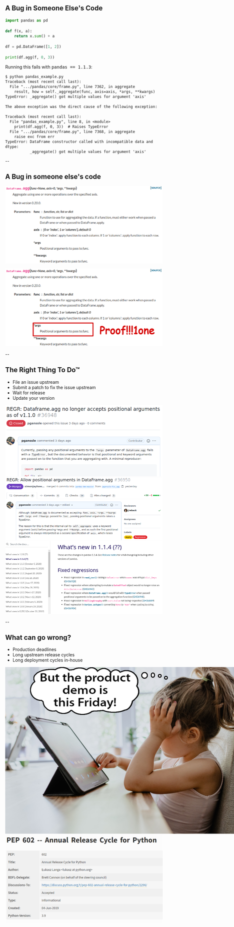 ## A Bug in Someone Else's Code

```python
import pandas as pd

def f(x, a):
    return x.sum() + a

df = pd.DataFrame([1, 2])

print(df.agg(f, 0, 3))
```

<span class="fragment" data-fragment-index="0">
Running this fails with <tt>pandas == 1.1.3</tt>:
</span>

```none
$ python pandas_example.py
Traceback (most recent call last):
  File ".../pandas/core/frame.py", line 7362, in aggregate
    result, how = self._aggregate(func, axis=axis, *args, **kwargs)
TypeError: _aggregate() got multiple values for argument 'axis'

The above exception was the direct cause of the following exception:

Traceback (most recent call last):
  File "pandas_example.py", line 8, in <module>
    print(df.agg(f, 0, 3))  # Raises TypeError
  File ".../pandas/core/frame.py", line 7368, in aggregate
    raise exc from err
TypeError: DataFrame constructor called with incompatible data and dtype:
           _aggregate() got multiple values for argument 'axis'
```
<!-- .element class="fragment" data-fragment-index="0" -->

--

## A Bug in someone else's code

<img
     src="images/pandas-agg-docs.png"
     alt="The documentation for DataFrame.agg, demonstrating that it accepts *args."
     class="disappearing-fragment fragment fade-out"
     data-fragment-index="0"
     />

<img
     src="images/pandas-agg-docs-proof.png"
     alt="The documentation for DataFrame.agg with the *args section boxed in red and the word Proof!!!1one in Comic Sans next to it."
     class="nospace-fragment fragment none"
     data-fragment-index="0"
     />

--

## The Right Thing To Do™

- File an issue upstream<br/>
- Submit a patch to fix the issue upstream <!-- .element class="fragment" data-fragment-index="1" -->
- Wait for release <!-- .element class="fragment" data-fragment-index="2" -->
- Update your version <!-- .element class="fragment" data-fragment-index="3" -->

<img
    src="images/pandas-agg-issue.png"
    alt="Pandas issue #36948: Dataframe.agg no longer accepts positional arguments as of v1.1.0"
    class="disappearing-fragment fragment fade-out"
    data-fragment-index="1"
    />
<img
    src="images/pandas-agg-pr.png"
    alt="Pandas PR #36950: Allow positional arguments in DataFrame.agg"
    class="disappearing-fragment fragment fade-in"
    data-fragment-index="1"
    />
<img
    src="images/pandas-whatsnew-114.png"
    alt="What's new in 1.1.4: Changelog including the DataFrame.agg change for 1.1.4, with no specified release date."
    class="fragment fade-in"
    data-fragment-index="2" />

--

## What can go wrong?

- Production deadlines
- Long upstream release cycles
- Long deployment cycles in-house

<img src="images/demo-friday.png"
    alt = "A child at a tablet looking tired with a thought bubble that says, 'But the demo is on Friday!"
    class = "disappearing-fragment fragment fade-out"
    id = "splash"
    style="max-width: 800px"
    data-fragment-index="0"
    />
<img
    src="images/python-annual-release-cycle.png"
    alt="PEP 602: Annual Release Cycle for Python"
    class = "fragment fade-in"
    data-fragment-index="0"
    />
